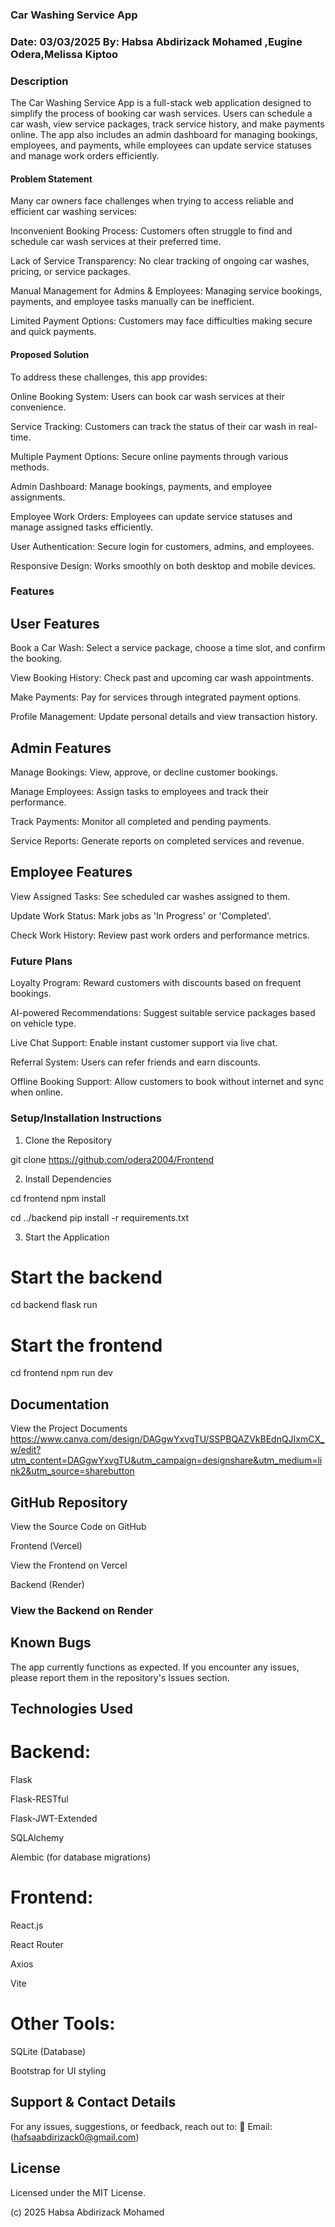 ### Car Washing Service App

### Date: 03/03/2025 By: Habsa Abdirizack Mohamed ,Eugine Odera,Melissa Kiptoo

### Description

The Car Washing Service App is a full-stack web application designed to simplify the process of booking car wash services. Users can schedule a car wash, view service packages, track service history, and make payments online. The app also includes an admin dashboard for managing bookings, employees, and payments, while employees can update service statuses and manage work orders efficiently.

#### Problem Statement

Many car owners face challenges when trying to access reliable and efficient car washing services:

Inconvenient Booking Process: Customers often struggle to find and schedule car wash services at their preferred time.

Lack of Service Transparency: No clear tracking of ongoing car washes, pricing, or service packages.

Manual Management for Admins & Employees: Managing service bookings, payments, and employee tasks manually can be inefficient.

Limited Payment Options: Customers may face difficulties making secure and quick payments.

#### Proposed Solution

To address these challenges, this app provides:

Online Booking System: Users can book car wash services at their convenience.

Service Tracking: Customers can track the status of their car wash in real-time.

Multiple Payment Options: Secure online payments through various methods.

Admin Dashboard: Manage bookings, payments, and employee assignments.

Employee Work Orders: Employees can update service statuses and manage assigned tasks efficiently.

User Authentication: Secure login for customers, admins, and employees.

Responsive Design: Works smoothly on both desktop and mobile devices.

### Features

## User Features

Book a Car Wash: Select a service package, choose a time slot, and confirm the booking.

View Booking History: Check past and upcoming car wash appointments.

Make Payments: Pay for services through integrated payment options.

Profile Management: Update personal details and view transaction history.

## Admin Features

Manage Bookings: View, approve, or decline customer bookings.

Manage Employees: Assign tasks to employees and track their performance.

Track Payments: Monitor all completed and pending payments.

Service Reports: Generate reports on completed services and revenue.

## Employee Features

View Assigned Tasks: See scheduled car washes assigned to them.

Update Work Status: Mark jobs as 'In Progress' or 'Completed'.

Check Work History: Review past work orders and performance metrics.

### Future Plans

Loyalty Program: Reward customers with discounts based on frequent bookings.

AI-powered Recommendations: Suggest suitable service packages based on vehicle type.

Live Chat Support: Enable instant customer support via live chat.

Referral System: Users can refer friends and earn discounts.

Offline Booking Support: Allow customers to book without internet and sync when online.

### Setup/Installation Instructions

1. Clone the Repository

git clone https://github.com/odera2004/Frontend

2. Install Dependencies

cd frontend
npm install

cd ../backend
pip install -r requirements.txt

3. Start the Application

# Start the backend
cd backend
flask run

# Start the frontend
cd frontend
npm run dev


## Documentation

View the Project Documents  https://www.canva.com/design/DAGgwYxvgTU/SSPBQAZVkBEdnQJIxmCX_w/edit?utm_content=DAGgwYxvgTU&utm_campaign=designshare&utm_medium=link2&utm_source=sharebutton


## GitHub Repository

View the Source Code on GitHub

Frontend (Vercel)

View the Frontend on Vercel

Backend (Render)

### View the Backend on Render

## Known Bugs

The app currently functions as expected. If you encounter any issues, please report them in the repository's Issues section.

## Technologies Used

# Backend:

Flask

Flask-RESTful

Flask-JWT-Extended

SQLAlchemy

Alembic (for database migrations)

# Frontend:

React.js

React Router

Axios

Vite

# Other Tools:

SQLite (Database)

Bootstrap for UI styling

## Support & Contact Details

For any issues, suggestions, or feedback, reach out to:
📧 Email: (hafsaabdirizack0@gmail.com)

## License

Licensed under the MIT License.

(c) 2025 Habsa Abdirizack Mohamed

